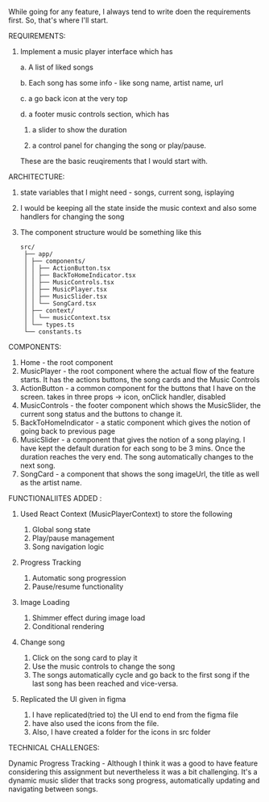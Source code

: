 While going for any feature, I always tend to write doen the requirements first. So, that's where I'll start.

REQUIREMENTS:

1. Implement a music player interface which has
  
   a. A list of liked songs
   
   b. Each song has some info - like song name, artist name, url
   
   c. a go back icon at the very top
   
   d. a footer music controls section, which has
   
      1. a slider to show the duration
   
      2. a control panel for changing the song or play/pause.
   

   These are the basic reuqirements that I would start with.

ARCHITECTURE:

1. state variables that I might need - songs, current song, isplaying
2. I would be keeping all the state inside the music context and also some handlers for changing the song
3. The component structure would be something like this

   ```
   src/
    ├── app/
    │ ├── components/
    │ │ ├── ActionButton.tsx
    │ │ ├── BackToHomeIndicator.tsx
    │ │ ├── MusicControls.tsx
    │ │ ├── MusicPlayer.tsx
    │ │ ├── MusicSlider.tsx
    │ │ └── SongCard.tsx
    │ ├── context/
    │ │ └── musicContext.tsx
    │ └── types.ts
    └── constants.ts
   ```

COMPONENTS:

1. Home - the root component
2. MusicPlayer - the root component where the actual flow of the feature starts. It has the actions buttons, the song cards and the Music Controls
3. ActionButton - a common component for the buttons that I have on the screen. takes in three props -> icon, onClick handler, disabled
4. MusicControls - the footer component which shows the MusicSlider, the current song status and the buttons to change it.
5. BackToHomeIndicator - a static component which gives the notion of going back to previous page
6. MusicSlider - a component that gives the notion of a song playing. I have kept the default duration for each song to be 3 mins. Once the duration reaches the very end. The song automatically changes to the next song.
7. SongCard - a component that shows the song imageUrl, the title as well as the artist name.

FUNCTIONALIITES ADDED :

1. Used React Context (MusicPlayerContext) to store the following

   1. Global song state
   2. Play/pause management
   3. Song navigation logic

2. Progress Tracking

   1. Automatic song progression
   2. Pause/resume functionality

3. Image Loading

   1. Shimmer effect during image load
   2. Conditional rendering

4. Change song

   1. Click on the song card to play it
   2. Use the music controls to change the song
   3. The songs automatically cycle and go back to the first song if the last song has been reached and vice-versa.

5. Replicated the UI given in figma
   1. I have replicated(tried to) the UI end to end from the figma file
   2. have also used the icons from the file.
   3. Also, I have created a folder for the icons in src folder

TECHNICAL CHALLENGES:

Dynamic Progress Tracking - Although I think it was a good to have feature considering this assignment but nevertheless it was a bit challenging. It's a dynamic music slider that tracks song progress, automatically updating and navigating between songs.
